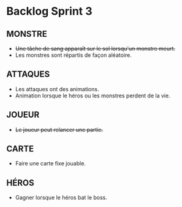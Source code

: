 <h1>Backlog Sprint 3</h1>

  <h2>MONSTRE</h2>
  <ul>
    <li><s>Une tâche de sang apparaît sur le sol lorsqu'un monstre meurt.</s></li>
    <li>Les monstres sont répartis de façon aléatoire.</li>
  </ul>

  <h2>ATTAQUES</h2>
  <ul>
    <li>Les attaques ont des animations.</li>
    <li>Animation lorsque le héros ou les monstres perdent de la vie.</li>
  </ul>
  
  <h2>JOUEUR</h2>
  <ul>
    <li><s>Le joueur peut relancer une partie.</s></li>
  </ul>
  
  <h2>CARTE</h2>
  <ul>
    <li>Faire une carte fixe jouable.</li>
  </ul>
  
  <h2>HÉROS</h2>
  <ul>
    <li>Gagner lorsque le héros bat le boss.</li>
  </ul>
  
